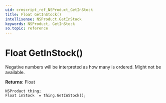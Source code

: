 ```yaml
---
uid: crmscript_ref_NSProduct_GetInStock
title: Float GetInStock()
intellisense: NSProduct.GetInStock
keywords: NSProduct, GetInStock
so.topic: reference
---
```


# Float GetInStock()

Negative numbers will be interpreted as how many is ordered. Might not be available.

**Returns:** Float

```crmscript
NSProduct thing;
Float inStock  = thing.GetInStock();
```

